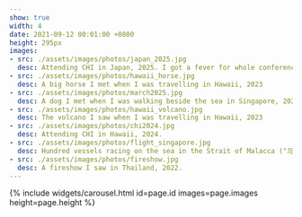 ```yaml
---
show: true
width: 4
date: 2021-09-12 00:01:00 +0800
height: 295px
images:
- src: ./assets/images/photos/japan_2025.jpg
  desc: Attending CHI in Japan, 2025. I got a fever for whole conference 🥲.
- src: ./assets/images/photos/hawaii_horse.jpg
  desc: A big horse I met when I was travelling in Hawaii, 2023
- src: ./assets/images/photos/march2025.jpg
  desc: A dog I met when I was walking beside the sea in Singapore, 2025.
- src: ./assets/images/photos/hawaii_volcano.jpg
  desc: The volcano I saw when I was travelling in Hawaii, 2023
- src: ./assets/images/photos/chi2024.jpg
  desc: Attending CHI in Hawaii, 2024.
- src: ./assets/images/photos/flight_singapore.jpg
  desc: Hundred vessels racing on the sea in the Strait of Malacca ("马六甲海峡的百舸争流").
- src: ./assets/images/photos/fireshow.jpg
  desc: A fireshow I saw in Thailand, 2022.
---
```


{% include widgets/carousel.html id=page.id images=page.images height=page.height %}
